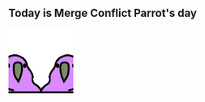 <h2>Today is Merge Conflict Parrot's day</h2><img src="https://raw.githubusercontent.com/jmhobbs/cultofthepartyparrot.com/master/parrots/hd/mergeconflictparrot.gif" />